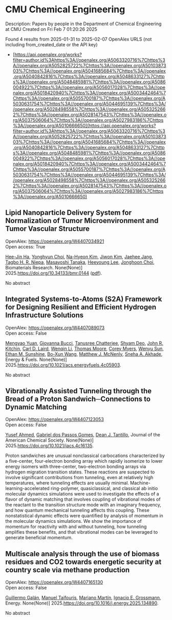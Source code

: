 # CMU Chemical Engineering
Description: Papers by people in the Department of Chemical Engineering at CMU
Created on Fri Feb  7 01:20:26 2025

Found 4 results from 2025-01-31 to 2025-02-07
OpenAlex URLS (not including from_created_date or the API key)
- [https://api.openalex.org/works?filter=author.id%3Ahttps%3A//openalex.org/A5063320716%7Chttps%3A//openalex.org/A5052825722%7Chttps%3A//openalex.org/A5010387303%7Chttps%3A//openalex.org/A5041685684%7Chttps%3A//openalex.org/A5040842816%7Chttps%3A//openalex.org/A5048633127%7Chttps%3A//openalex.org/A5048485981%7Chttps%3A//openalex.org/A5086004922%7Chttps%3A//openalex.org/A5056017028%7Chttps%3A//openalex.org/A5018420940%7Chttps%3A//openalex.org/A5003442464%7Chttps%3A//openalex.org/A5055700187%7Chttps%3A//openalex.org/A5030631754%7Chttps%3A//openalex.org/A5044695139%7Chttps%3A//openalex.org/A5028498558%7Chttps%3A//openalex.org/A5053252662%7Chttps%3A//openalex.org/A5028147543%7Chttps%3A//openalex.org/A5037506064%7Chttps%3A//openalex.org/A5027983186%7Chttps%3A//openalex.org/A5010666650](https://api.openalex.org/works?filter=author.id%3Ahttps%3A//openalex.org/A5063320716%7Chttps%3A//openalex.org/A5052825722%7Chttps%3A//openalex.org/A5010387303%7Chttps%3A//openalex.org/A5041685684%7Chttps%3A//openalex.org/A5040842816%7Chttps%3A//openalex.org/A5048633127%7Chttps%3A//openalex.org/A5048485981%7Chttps%3A//openalex.org/A5086004922%7Chttps%3A//openalex.org/A5056017028%7Chttps%3A//openalex.org/A5018420940%7Chttps%3A//openalex.org/A5003442464%7Chttps%3A//openalex.org/A5055700187%7Chttps%3A//openalex.org/A5030631754%7Chttps%3A//openalex.org/A5044695139%7Chttps%3A//openalex.org/A5028498558%7Chttps%3A//openalex.org/A5053252662%7Chttps%3A//openalex.org/A5028147543%7Chttps%3A//openalex.org/A5037506064%7Chttps%3A//openalex.org/A5027983186%7Chttps%3A//openalex.org/A5010666650)

## Lipid Nanoparticle Delivery System for Normalization of Tumor Microenvironment and Tumor Vascular Structure   

OpenAlex: https://openalex.org/W4407034921    
Open access: True
    
[Hee-Jin Ha](https://openalex.org/A5103880803), [Yonghyun Choi](https://openalex.org/A5113936606), [Na-Hyeon Kim](https://openalex.org/A5006885800), [Jiwon Kim](https://openalex.org/A5100462888), [Jaehee Jang](https://openalex.org/A5109441107), [Tagbo H. R. Niepa](https://openalex.org/A5044695139), [Masayoshi Tanaka](https://openalex.org/A5018575134), [Heeyoung Lee](https://openalex.org/A5100709327), [Jonghoon Choi](https://openalex.org/A5012952224), Biomaterials Research. None(None)] 2025.https://doi.org/10.34133/bmr.0144 ([pdf](https://spj.science.org/doi/pdf/10.34133/bmr.0144)).
    
No abstract    

    

## Integrated Systems-to-Atoms (S2A) Framework for Designing Resilient and Efficient Hydrogen Infrastructure Solutions   

OpenAlex: https://openalex.org/W4407089073    
Open access: False
    
[Mengyao Yuan](https://openalex.org/A5006428375), [Giovanna Bucci](https://openalex.org/A5077341604), [Tanusree Chatterjee](https://openalex.org/A5074177086), [Shyam Deo](https://openalex.org/A5055823801), [John R. Kitchin](https://openalex.org/A5003442464), [Carl D. Laird](https://openalex.org/A5030631754), [Wenqin Li](https://openalex.org/A5101551798), [Thomas Moore](https://openalex.org/A5061541871), [Corey Myers](https://openalex.org/A5065047172), [Wenyu Sun](https://openalex.org/A5028727210), [Ethan M. Sunshine](https://openalex.org/A5092859260), [Bo-Xun Wang](https://openalex.org/A5056642604), [Matthew J. McNenly](https://openalex.org/A5112550844), [Sneha A. Akhade](https://openalex.org/A5042139840), Energy & Fuels. None(None)] 2025.https://doi.org/10.1021/acs.energyfuels.4c05903.
    
No abstract    

    

## Vibrationally Assisted Tunneling through the Bread of a Proton Sandwich─Connections to Dynamic Matching   

OpenAlex: https://openalex.org/W4407123053    
Open access: False
    
[Yusef Ahmed](https://openalex.org/A5004687477), [Gabriel dos Passos Gomes](https://openalex.org/A5048633127), [Dean J. Tantillo](https://openalex.org/A5079094106), Journal of the American Chemical Society. None(None)] 2025.https://doi.org/10.1021/jacs.4c16135.
    
Proton sandwiches are unusual nonclassical carbocations characterized by a five-center, four-electron bonding array which rapidly isomerize to lower energy isomers with three-center, two-electron bonding arrays via hydrogen migration transition states. These reactions are suspected to involve significant contributions from tunneling, even at relatively high temperatures, where tunneling effects are usually minimal. Machine-learning-accelerated ring-polymer, quasiclassical, and classical ab initio molecular dynamics simulations were used to investigate the effects of a flavor of dynamic matching that involves coupling of vibrational modes of the reactant to the transition structure mode with an imaginary frequency, and how quantum mechanical tunneling affects this coupling. These nonstatistical dynamic effects were quantified by analysis of momentum in the molecular dynamics simulations. We show the importance of momentum for reactivity with and without tunneling, how tunneling amplifies these benefits, and that vibrational modes can be leveraged to generate beneficial momentum.    

    

## Multiscale analysis through the use of biomass residues and CO2 towards energetic security at country scale via methane production   

OpenAlex: https://openalex.org/W4407165130    
Open access: False
    
[Guillermo Galán](https://openalex.org/A5013594526), [Manuel Taifouris](https://openalex.org/A5075865336), [Mariano Martı́n](https://openalex.org/A5009198880), [Ignacio E. Grossmann](https://openalex.org/A5056017028), Energy. None(None)] 2025.https://doi.org/10.1016/j.energy.2025.134890.
    
No abstract    

    
